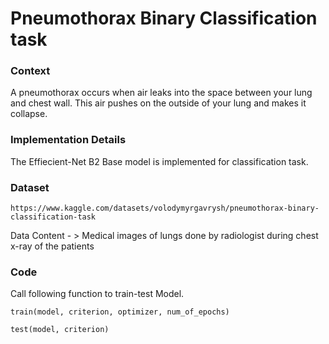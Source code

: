 # Pneumothorax Binary Classification task

### Context
A pneumothorax occurs when air leaks into the space between your lung and chest wall. 
This air pushes on the outside of your lung and makes it collapse.  

### Implementation Details
The Effiecient-Net B2 Base model is implemented for classification task.

### Dataset
```
https://www.kaggle.com/datasets/volodymyrgavrysh/pneumothorax-binary-classification-task
```

Data Content - > Medical images of lungs done by radiologist during chest x-ray of the patients


### Code
Call following function to train-test Model.
```
train(model, criterion, optimizer, num_of_epochs)

test(model, criterion)

```
